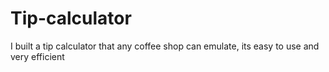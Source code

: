 # Tip-calculator
I built a tip calculator that any coffee shop can emulate, its easy to use and very efficient
